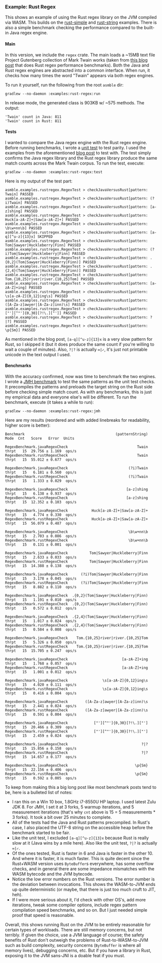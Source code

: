 ### Example: Rust Regex

This shows an example of using the Rust regex library on the JVM compiled via WASM. This builds on
the [rust-simple](../rust-simple) and [rust-string](../rust-string) examples. There is also a simple benchmark checking
the performance compared to the built-in Java regex engine.

#### Main

In this version, we include the `regex` crate. The main loads a ~15MB text file Project Gutenberg collection of Mark
Twain works (taken from [this blog post](https://rust-leipzig.github.io/regex/2017/03/28/comparison-of-regex-engines/)
that does Rust regex performance benchmarks). Both the Java and Rust regex engines are abstracted into a common
interface. When run, it checks how many times the word "Twain" appears via both regex engines.

To run it yourself, run the following from the root `asmble` dir:

    gradlew --no-daemon :examples:rust-regex:run

In release mode, the generated class is 903KB w/ ~575 methods. The output:

    'Twain' count in Java: 811
    'Twain' count in Rust: 811

#### Tests

I wanted to compare the Java regex engine with the Rust regex engine. Before running benchmarks, I wrote a
[unit test](src/test/java/asmble/examples/rustregex/RegexTest.java) to test parity. I used the examples from the
aforementioned [blog post](https://rust-leipzig.github.io/regex/2017/03/28/comparison-of-regex-engines/) to test with.
The test simply confirms the Java regex library and the Rust regex library produce the same match counts across the
Mark Twain corpus. To run the test, execute:

    gradlew --no-daemon :examples:rust-regex:test

Here is my output of the test part:

    asmble.examples.rustregex.RegexTest > checkJavaVersusRust[pattern: Twain] PASSED
    asmble.examples.rustregex.RegexTest > checkJavaVersusRust[pattern: (?i)Twain] PASSED
    asmble.examples.rustregex.RegexTest > checkJavaVersusRust[pattern: [a-z]shing] PASSED
    asmble.examples.rustregex.RegexTest > checkJavaVersusRust[pattern: Huck[a-zA-Z]+|Saw[a-zA-Z]+] PASSED
    asmble.examples.rustregex.RegexTest > checkJavaVersusRust[pattern: \b\w+nn\b] PASSED
    asmble.examples.rustregex.RegexTest > checkJavaVersusRust[pattern: [a-q][^u-z]{13}x] SKIPPED
    asmble.examples.rustregex.RegexTest > checkJavaVersusRust[pattern: Tom|Sawyer|Huckleberry|Finn] PASSED
    asmble.examples.rustregex.RegexTest > checkJavaVersusRust[pattern: (?i)Tom|Sawyer|Huckleberry|Finn] PASSED
    asmble.examples.rustregex.RegexTest > checkJavaVersusRust[pattern: .{0,2}(Tom|Sawyer|Huckleberry|Finn)] PASSED
    asmble.examples.rustregex.RegexTest > checkJavaVersusRust[pattern: .{2,4}(Tom|Sawyer|Huckleberry|Finn)] PASSED
    asmble.examples.rustregex.RegexTest > checkJavaVersusRust[pattern: Tom.{10,25}river|river.{10,25}Tom] PASSED
    asmble.examples.rustregex.RegexTest > checkJavaVersusRust[pattern: [a-zA-Z]+ing] PASSED
    asmble.examples.rustregex.RegexTest > checkJavaVersusRust[pattern: \s[a-zA-Z]{0,12}ing\s] PASSED
    asmble.examples.rustregex.RegexTest > checkJavaVersusRust[pattern: ([A-Za-z]awyer|[A-Za-z]inn)\s] PASSED
    asmble.examples.rustregex.RegexTest > checkJavaVersusRust[pattern: ["'][^"']{0,30}[?!\.]["']] PASSED
    asmble.examples.rustregex.RegexTest > checkJavaVersusRust[pattern: ?|?] PASSED
    asmble.examples.rustregex.RegexTest > checkJavaVersusRust[pattern: \p{Sm}] PASSED

As mentioned in the blog post, `[a-q][^u-z]{13}x` is a very slow pattern for Rust, so I skipped it (but it does produce
the same count if you're willing to wait a couple of minutes). Also, `?|?` is actually `∞|✓`, it's just not printable
unicode in the text output I used.

#### Benchmarks

With the accuracy confirmed, now was time to benchmark the two engines. I wrote a
[JMH benchmark](src/jmh/java/asmble/examples/rustregex/RegexBenchmark.java) to test the same patterns as the unit test
checks. It precompiles the patterns and preloads the target string on the Rust side before checking simple match count.
As with any benchmarks, this is just my empirical data and everyone else's will be different. To run the benchmark,
execute (it takes a while to run):

    gradlew --no-daemon :examples:rust-regex:jmh

Here are my results (reordered and with added linebreaks for readability, higher score is better):

    Benchmark                                          (patternString)   Mode  Cnt   Score   Error  Units

    RegexBenchmark.javaRegexCheck                                Twain  thrpt   15  29.756 ± 1.169  ops/s
    RegexBenchmark.rustRegexCheck                                Twain  thrpt   15  55.012 ± 0.677  ops/s

    RegexBenchmark.javaRegexCheck                            (?i)Twain  thrpt   15   6.181 ± 0.560  ops/s
    RegexBenchmark.rustRegexCheck                            (?i)Twain  thrpt   15   1.333 ± 0.029  ops/s

    RegexBenchmark.javaRegexCheck                           [a-z]shing  thrpt   15   6.138 ± 0.937  ops/s
    RegexBenchmark.rustRegexCheck                           [a-z]shing  thrpt   15  12.352 ± 0.103  ops/s

    RegexBenchmark.javaRegexCheck           Huck[a-zA-Z]+|Saw[a-zA-Z]+  thrpt   15   4.774 ± 0.330  ops/s
    RegexBenchmark.rustRegexCheck           Huck[a-zA-Z]+|Saw[a-zA-Z]+  thrpt   15  56.079 ± 0.487  ops/s

    RegexBenchmark.javaRegexCheck                            \b\w+nn\b  thrpt   15   2.703 ± 0.086  ops/s
    RegexBenchmark.rustRegexCheck                            \b\w+nn\b  thrpt   15   0.131 ± 0.001  ops/s

    RegexBenchmark.javaRegexCheck          Tom|Sawyer|Huckleberry|Finn  thrpt   15   2.633 ± 0.033  ops/s
    RegexBenchmark.rustRegexCheck          Tom|Sawyer|Huckleberry|Finn  thrpt   15  14.388 ± 0.138  ops/s

    RegexBenchmark.javaRegexCheck      (?i)Tom|Sawyer|Huckleberry|Finn  thrpt   15   3.178 ± 0.045  ops/s
    RegexBenchmark.rustRegexCheck      (?i)Tom|Sawyer|Huckleberry|Finn  thrpt   15   8.882 ± 0.110  ops/s

    RegexBenchmark.javaRegexCheck  .{0,2}(Tom|Sawyer|Huckleberry|Finn)  thrpt   15   1.191 ± 0.010  ops/s
    RegexBenchmark.rustRegexCheck  .{0,2}(Tom|Sawyer|Huckleberry|Finn)  thrpt   15   0.572 ± 0.012  ops/s

    RegexBenchmark.javaRegexCheck  .{2,4}(Tom|Sawyer|Huckleberry|Finn)  thrpt   15   1.017 ± 0.024  ops/s
    RegexBenchmark.rustRegexCheck  .{2,4}(Tom|Sawyer|Huckleberry|Finn)  thrpt   15   0.584 ± 0.008  ops/s

    RegexBenchmark.javaRegexCheck    Tom.{10,25}river|river.{10,25}Tom  thrpt   15   5.326 ± 0.050  ops/s
    RegexBenchmark.rustRegexCheck    Tom.{10,25}river|river.{10,25}Tom  thrpt   15  15.705 ± 0.247  ops/s

    RegexBenchmark.javaRegexCheck                         [a-zA-Z]+ing  thrpt   15   1.768 ± 0.057  ops/s
    RegexBenchmark.rustRegexCheck                         [a-zA-Z]+ing  thrpt   15   1.001 ± 0.012  ops/s

    RegexBenchmark.javaRegexCheck                \s[a-zA-Z]{0,12}ing\s  thrpt   15   4.020 ± 0.111  ops/s
    RegexBenchmark.rustRegexCheck                \s[a-zA-Z]{0,12}ing\s  thrpt   15   0.416 ± 0.004  ops/s

    RegexBenchmark.javaRegexCheck        ([A-Za-z]awyer|[A-Za-z]inn)\s  thrpt   15   2.441 ± 0.024  ops/s
    RegexBenchmark.rustRegexCheck        ([A-Za-z]awyer|[A-Za-z]inn)\s  thrpt   15   0.591 ± 0.004  ops/s

    RegexBenchmark.javaRegexCheck            ["'][^"']{0,30}[?!\.]["']  thrpt   15  20.466 ± 0.309  ops/s
    RegexBenchmark.rustRegexCheck            ["'][^"']{0,30}[?!\.]["']  thrpt   15   2.459 ± 0.024  ops/s

    RegexBenchmark.javaRegexCheck                                  ?|?  thrpt   15  15.856 ± 0.158  ops/s
    RegexBenchmark.rustRegexCheck                                  ?|?  thrpt   15  14.657 ± 0.177  ops/s

    RegexBenchmark.javaRegexCheck                               \p{Sm}  thrpt   15  22.156 ± 0.406  ops/s
    RegexBenchmark.rustRegexCheck                               \p{Sm}  thrpt   15   0.592 ± 0.005  ops/s

To keep from making this a big long post like most benchmark posts tend to be, here is a bulleted list of notes:

* I ran this on a Win 10 box, 1.8GHz i7-8550U HP laptop. I used latest Zulu JDK 8. For JMH, I set it at 3 forks, 5
  warmup iterations, and 5 measurement iterations (that's why `cnt` above is 15 = 5 measurements * 3 forks). It took a
  bit over 25 minutes to complete.
* All of the tests had the Java and Rust patterns precompiled. In Rust's case, I also placed the UTF-8 string on the
  accessible heap before the benchmark started to be fair.
* Like the unit test, I excluded `[a-q][^u-z]{13}x` because Rust is really slow at it (Java wins by a mile here). Also
  like the unit test, `?|?` is actually `∞|✓`.
* Of the ones tested, Rust is faster in 6 and Java is faster in the other 10. And where it is faster, it is much faster.
  This is quite decent since the Rust+WASM version uses `ByteBuffer`s everywhere, has some overflow checks, and in
  general there are some impedance mismatches with the WASM bytecode and the JVM bytecode.
* Notice the low error numbers on the Rust versions. The error number is the deviation between invocations. This shows
  the WASM-to-JVM ends up quite deterministic (or maybe, that there is just too much cruft to JIT, heh).
* If I were more serious about it, I'd check with other OS's, add more iterations, tweak some compiler options, include 
  regex pattern compilation speed benchmarks, and so on. But I just needed simple proof that speed is reasonable.

Overall, this shows running Rust on the JVM to be entirely reasonable for certain types of workloads. There are still
memory concerns, but not terribly. If given the choice, use a JVM language of course; the safety benefits of Rust don't
outweigh the problems of Rust-to-WASM-to-JVM such as build complexity, security concerns (`ByteBuffer` is where all
memory lives), debugging concerns, etc. But if you have a library in Rust, exposing it to the JVM sans-JNI is a doable
feat if you must.